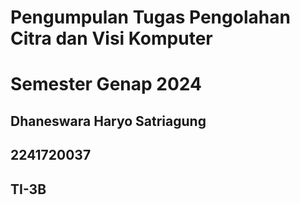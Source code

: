 # Pengumpulan Tugas Pengolahan Citra dan Visi Komputer 
# Semester Genap 2024

## Dhaneswara Haryo Satriagung
## 2241720037
## TI-3B
